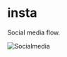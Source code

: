 # insta
 
Social media flow.

![Socialmedia](https://user-images.githubusercontent.com/79149222/142488644-2cd5f432-ff33-457b-8db8-ccd81198904e.png)

